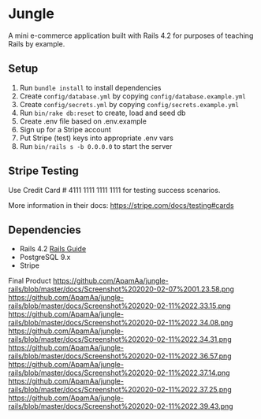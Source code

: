 # Jungle

A mini e-commerce application built with Rails 4.2 for purposes of teaching Rails by example.


## Setup

1. Run `bundle install` to install dependencies
2. Create `config/database.yml` by copying `config/database.example.yml`
3. Create `config/secrets.yml` by copying `config/secrets.example.yml`
4. Run `bin/rake db:reset` to create, load and seed db
5. Create .env file based on .env.example
6. Sign up for a Stripe account
7. Put Stripe (test) keys into appropriate .env vars
8. Run `bin/rails s -b 0.0.0.0` to start the server

## Stripe Testing

Use Credit Card # 4111 1111 1111 1111 for testing success scenarios.

More information in their docs: <https://stripe.com/docs/testing#cards>

## Dependencies

* Rails 4.2 [Rails Guide](http://guides.rubyonrails.org/v4.2/)
* PostgreSQL 9.x
* Stripe


Final Product
https://github.com/ApamAa/jungle-rails/blob/master/docs/Screenshot%202020-02-07%2001.23.58.png
https://github.com/ApamAa/jungle-rails/blob/master/docs/Screenshot%202020-02-11%2022.33.15.png
https://github.com/ApamAa/jungle-rails/blob/master/docs/Screenshot%202020-02-11%2022.34.08.png
https://github.com/ApamAa/jungle-rails/blob/master/docs/Screenshot%202020-02-11%2022.34.31.png
https://github.com/ApamAa/jungle-rails/blob/master/docs/Screenshot%202020-02-11%2022.36.57.png
https://github.com/ApamAa/jungle-rails/blob/master/docs/Screenshot%202020-02-11%2022.37.14.png
https://github.com/ApamAa/jungle-rails/blob/master/docs/Screenshot%202020-02-11%2022.37.25.png
https://github.com/ApamAa/jungle-rails/blob/master/docs/Screenshot%202020-02-11%2022.39.43.png
